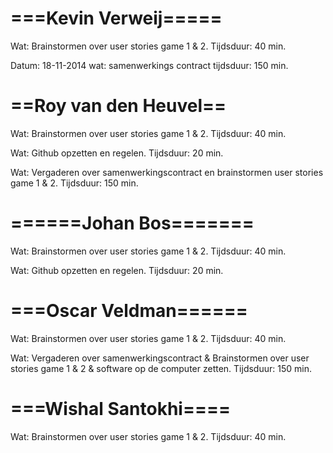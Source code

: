 ===Kevin Verweij=====
=====================
Wat: 		Brainstormen over user stories game 1 & 2. 
Tijdsduur: 	40 min.

Datum: 18-11-2014
wat: 		samenwerkings contract
tijdsduur:	150 min. 



==Roy van den Heuvel==
======================
Wat: 		Brainstormen over user stories game 1 & 2. 
Tijdsduur: 	40 min.

Wat: 		Github opzetten en regelen.
Tijdsduur:	20 min.

Wat:		Vergaderen over samenwerkingscontract en brainstormen user stories game 1 & 2.
Tijdsduur:	150 min. 



======Johan Bos=======
======================
Wat: 		Brainstormen over user stories game 1 & 2. 
Tijdsduur: 	40 min.

Wat: 		Github opzetten en regelen.
Tijdsduur:	20 min.



===Oscar Veldman======
======================
Wat: 		Brainstormen over user stories game 1 & 2. 
Tijdsduur: 	40 min.

Wat: 		Vergaderen over samenwerkingscontract & Brainstormen over user stories game 1 & 2 & software op de computer zetten.
Tijdsduur:	150 min.



===Wishal Santokhi====
======================
Wat: 		Brainstormen over user stories game 1 & 2. 
Tijdsduur: 	40 min.


